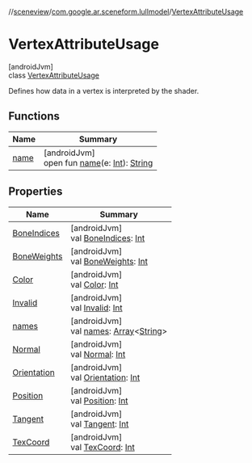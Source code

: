//[sceneview](../../../index.md)/[com.google.ar.sceneform.lullmodel](../index.md)/[VertexAttributeUsage](index.md)

# VertexAttributeUsage

[androidJvm]\
class [VertexAttributeUsage](index.md)

Defines how data in a vertex is interpreted by the shader.

## Functions

| Name | Summary |
|---|---|
| [name](name.md) | [androidJvm]<br>open fun [name](name.md)(e: [Int](https://kotlinlang.org/api/latest/jvm/stdlib/kotlin/-int/index.html)): [String](https://developer.android.com/reference/kotlin/java/lang/String.html) |

## Properties

| Name | Summary |
|---|---|
| [BoneIndices](-bone-indices.md) | [androidJvm]<br>val [BoneIndices](-bone-indices.md): [Int](https://kotlinlang.org/api/latest/jvm/stdlib/kotlin/-int/index.html) |
| [BoneWeights](-bone-weights.md) | [androidJvm]<br>val [BoneWeights](-bone-weights.md): [Int](https://kotlinlang.org/api/latest/jvm/stdlib/kotlin/-int/index.html) |
| [Color](-color.md) | [androidJvm]<br>val [Color](-color.md): [Int](https://kotlinlang.org/api/latest/jvm/stdlib/kotlin/-int/index.html) |
| [Invalid](-invalid.md) | [androidJvm]<br>val [Invalid](-invalid.md): [Int](https://kotlinlang.org/api/latest/jvm/stdlib/kotlin/-int/index.html) |
| [names](names.md) | [androidJvm]<br>val [names](names.md): [Array](https://kotlinlang.org/api/latest/jvm/stdlib/kotlin/-array/index.html)&lt;[String](https://developer.android.com/reference/kotlin/java/lang/String.html)&gt; |
| [Normal](-normal.md) | [androidJvm]<br>val [Normal](-normal.md): [Int](https://kotlinlang.org/api/latest/jvm/stdlib/kotlin/-int/index.html) |
| [Orientation](-orientation.md) | [androidJvm]<br>val [Orientation](-orientation.md): [Int](https://kotlinlang.org/api/latest/jvm/stdlib/kotlin/-int/index.html) |
| [Position](-position.md) | [androidJvm]<br>val [Position](-position.md): [Int](https://kotlinlang.org/api/latest/jvm/stdlib/kotlin/-int/index.html) |
| [Tangent](-tangent.md) | [androidJvm]<br>val [Tangent](-tangent.md): [Int](https://kotlinlang.org/api/latest/jvm/stdlib/kotlin/-int/index.html) |
| [TexCoord](-tex-coord.md) | [androidJvm]<br>val [TexCoord](-tex-coord.md): [Int](https://kotlinlang.org/api/latest/jvm/stdlib/kotlin/-int/index.html) |
